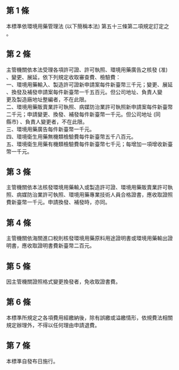 第 1 條
-------
本標準依環境用藥管理法 (以下簡稱本法) 第五十三條第二項規定訂定之  
。

第 2 條
-------
主管機關依本法受理各項許可證、許可執照、環境用藥廣告之核發 (准)  
、變更、展延，依下列規定收取審查費、檢驗費：  
一、環境用藥輸入、製造許可證新申請案每件新臺幣三千元；變更、展延  
    、換發及補發申請案每件新臺幣一千五百元。但公司地址、負責人變  
    更及製造廠地址整編者，不在此限。  
二、環境用藥販賣業許可執照、病媒防治業許可執照新申請案每件新臺幣  
    二千元；申請變更、換發、補發每件新臺幣一千元。但公司地址 (同  
    縣市) 、負責人變更者，不在此限。  
三、環境用藥廣告每件新臺幣一千元。  
四、環境衛生用藥無機類檢驗費每件新臺幣五千八百元。  
五、環境衛生用藥有機類檢驗費每件新臺幣七千元；每增加一項增收新臺  
    幣一千元。

第 3 條
-------
主管機關依本法核發環境用藥輸入或製造許可證、環境用藥販賣業許可執  
照、病媒防治業許可執照、環境用藥專業技術人員合格證書，應收取證照  
費新臺幣一千元。申請換發、補發時，亦同。

第 4 條
-------
主管機關依海關進口稅則核發環境用藥原料用途證明書或環境用藥輸出證  
明書，應收取證明書費新臺幣二百元。

第 5 條
-------
因主管機關證照格式變更換發者，免收取證書費。

第 6 條
-------
本標準所規定之各項費用經繳納後，除有誤繳或溢繳情形，依規費法相關  
規定辦理外，不得以任何理由申請退費。

第 7 條
-------
本標準自發布日施行。

